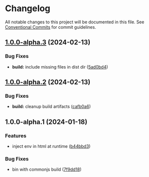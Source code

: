 # Changelog

All notable changes to this project will be documented in this file. See
[Conventional Commits](https://conventionalcommits.org) for commit guidelines.

## [1.0.0-alpha.3](https://github.com/JoseVSeb/runtime-env/compare/v1.0.0-alpha.2...v1.0.0-alpha.3) (2024-02-13)


### Bug Fixes

* **build:** include missing files in dist dir ([5ad0bd4](https://github.com/JoseVSeb/runtime-env/commit/5ad0bd424dce70d623b79138c6a386c336d5a106))

## [1.0.0-alpha.2](https://github.com/JoseVSeb/runtime-env/compare/v1.0.0-alpha.1...v1.0.0-alpha.2) (2024-02-13)


### Bug Fixes

* **build:** cleanup build artifacts ([cafb0a6](https://github.com/JoseVSeb/runtime-env/commit/cafb0a6cf9c5977ad161907c0c7d562bcf3b5387))

## 1.0.0-alpha.1 (2024-01-18)


### Features

* inject env in html at runtime ([b44bbd3](https://github.com/JoseVSeb/runtime-env/commit/b44bbd3a988ea8fb660cd45fe6953e95b4eb2608))


### Bug Fixes

* bin with commonjs build ([7f9dd18](https://github.com/JoseVSeb/runtime-env/commit/7f9dd18b2df6e29bce3b3ce88fc91510a4fc8a28))

